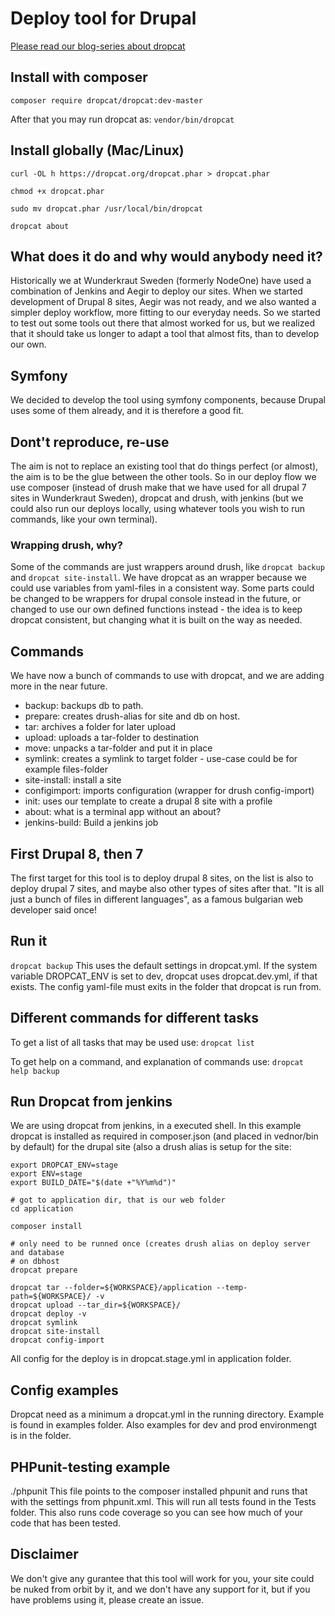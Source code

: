 # Deploy tool for Drupal

[Please read our blog-series about dropcat](https://wunderkraut.se/dropcat)

## Install with composer
`composer require dropcat/dropcat:dev-master`

After that you may run dropcat as: `vendor/bin/dropcat`

## Install globally (Mac/Linux)
`curl -OL h https://dropcat.org/dropcat.phar > dropcat.phar`

`chmod +x dropcat.phar`

`sudo mv dropcat.phar /usr/local/bin/dropcat`

`dropcat about`

## What does it do and why would anybody need it?
Historically we at Wunderkraut Sweden (formerly NodeOne) have used a combination 
of Jenkins and Aegir to deploy our sites. When we started development of  Drupal 8 
sites, Aegir was not ready, and we also wanted a simpler deploy workflow,
more fitting to our everyday needs. So we started to test out some tools 
out there that almost worked for us, but we realized that it should take us 
longer to adapt a tool that almost fits, than to develop our own.

## Symfony
We decided to develop the tool using symfony components, because Drupal uses 
some of them already, and it is therefore a good fit. 

## Dont't reproduce, re-use
The aim is not to replace an existing tool that do things perfect (or almost), 
the aim is to be the glue between the other tools. So in our deploy flow we use
composer (instead of drush make that we have used for all drupal 7 sites in 
Wunderkraut Sweden), dropcat and drush, with jenkins (but we could also run our
deploys locally, using whatever tools you wish to run commands, like your own 
terminal).

### Wrapping drush, why?
Some of the commands are just wrappers around drush, like `dropcat backup` and 
`dropcat site-install`. We have dropcat as an wrapper because we could use 
variables from yaml-files in a consistent way. Some parts could be changed to be 
wrappers for drupal console instead in the future, or changed to use our own 
defined functions instead - the idea is to keep dropcat consistent, but 
changing what it is built on the way as needed.

## Commands
We have now a bunch of commands to use with dropcat, and we are adding more in 
the near future.

* backup: backups db to path.
* prepare: creates drush-alias for site and db on host.
* tar: archives a folder for later upload
* upload: uploads a tar-folder to destination
* move: unpacks a tar-folder and put it in place
* symlink: creates a symlink to target folder - use-case could be for example files-folder
* site-install: install a site 
* configimport: imports configuration (wrapper for drush config-import)
* init: uses our template to create a drupal 8 site with a profile
* about: what is a terminal app without an about?
* jenkins-build: Build a jenkins job

## First Drupal 8, then 7
The first target for this tool is to deploy drupal 8 sites, on the list is also 
to deploy drupal 7 sites, and maybe also other types of sites after that. "It is 
all just a bunch of files in different languages", as a famous bulgarian web developer 
said once!

## Run it
`dropcat backup`
This uses the default settings in dropcat.yml. If the system variable DROPCAT_ENV 
is set to dev, dropcat uses dropcat.dev.yml, if that exists. 
The config yaml-file must exits in the folder that dropcat is
run from.

## Different commands for different tasks
To get a list of all tasks that may be used use:
`dropcat list`

To get help on a command, and explanation of commands use:
`dropcat help backup`


## Run Dropcat from jenkins
We are using dropcat from jenkins, in a executed shell. In this example dropcat 
is installed as required in composer.json (and placed in vednor/bin by default) 
for the drupal site (also a drush alias is setup for the site:
```
export DROPCAT_ENV=stage
export ENV=stage
export BUILD_DATE="$(date +"%Y%m%d")"

# got to application dir, that is our web folder
cd application

composer install

# only need to be runned once (creates drush alias on deploy server and database 
# on dbhost
dropcat prepare

dropcat tar --folder=${WORKSPACE}/application --temp-path=${WORKSPACE}/ -v
dropcat upload --tar_dir=${WORKSPACE}/
dropcat deploy -v
dropcat symlink
dropcat site-install
dropcat config-import

```
All config for the deploy is in dropcat.stage.yml in application folder.

## Config examples
Dropcat need as a minimum a dropcat.yml in the running directory. Example is 
found in examples folder. Also examples for dev and prod environmengt is in the 
folder.


## PHPunit-testing example
./phpunit
This file points to the composer installed phpunit and runs that with
the settings from phpunit.xml. This will run all tests found in the
Tests folder. This also runs code coverage so you can see how much of
your code that has been tested.


## Disclaimer
We don't give any gurantee that this tool will work for you, your site could be
nuked from orbit by it, and we don't have any support for it, but if you have 
problems using it, please create an issue.
